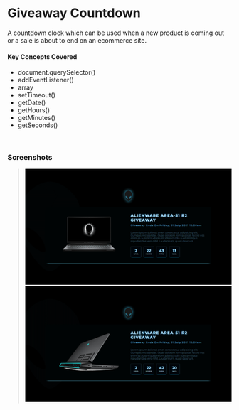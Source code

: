 # Giveaway Countdown

 A countdown clock which can be used when a new product is coming out or a sale is about to end on an ecommerce site.

 #### Key Concepts Covered
 * document.querySelector() 
 * addEventListener()
 * array 
 * setTimeout()
 * getDate()
 * getHours()
 * getMinutes()
 * getSeconds()

<br>

 ### Screenshots
 > ![giveaway screenshot-1](https://github.com/codewithsadee/giveaway-countdown/blob/master/assets/images/screenshot-1.png "Dell Alienware Area-51 R2")
 > ![giveaway screenshot-2](https://github.com/codewithsadee/giveaway-countdown/blob/master/assets/images/screenshot-2.png "Dell Alienware Area-51 R2")